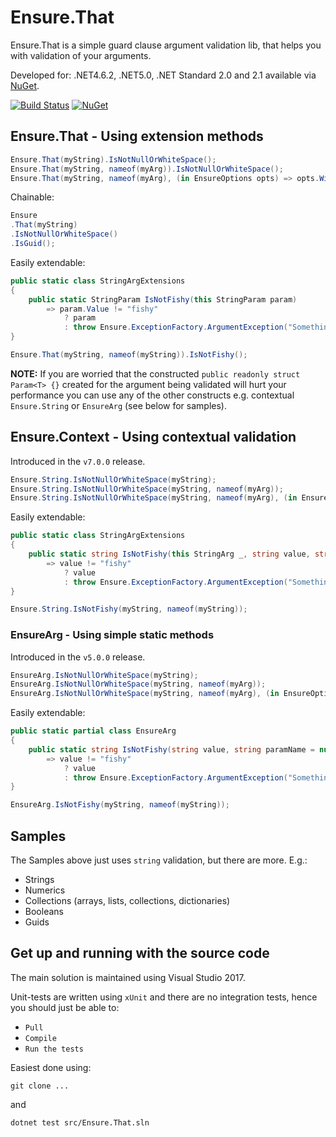 # Ensure.That
Ensure.That is a simple guard clause argument validation lib, that helps you with validation of your arguments.

Developed for: .NET4.6.2, .NET5.0, .NET Standard 2.0 and 2.1 available via [NuGet](https://www.nuget.org/packages/ensure.that/).

[![Build Status](https://dev.azure.com/daniel-wertheim/os/_apis/build/status/Ensure.That-CI?branchName=master)](https://dev.azure.com/daniel-wertheim/os/_build/latest?definitionId=1&branchName=master)
[![NuGet](https://img.shields.io/nuget/v/ensure.that.svg)](http://nuget.org/packages/ensure.that)

## Ensure.That - Using extension methods

```csharp
Ensure.That(myString).IsNotNullOrWhiteSpace();
Ensure.That(myString, nameof(myArg)).IsNotNullOrWhiteSpace();
Ensure.That(myString, nameof(myArg), (in EnsureOptions opts) => opts.WithMessage("Foo")).IsNotNullOrWhiteSpace();
```

Chainable:

```csharp
Ensure
.That(myString)
.IsNotNullOrWhiteSpace()
.IsGuid();
```

Easily extendable:

```csharp
public static class StringArgExtensions
{
    public static StringParam IsNotFishy(this StringParam param)
        => param.Value != "fishy"
            ? param
            : throw Ensure.ExceptionFactory.ArgumentException("Something is fishy!", param.Name);
}

Ensure.That(myString, nameof(myString)).IsNotFishy();
```

**NOTE:** If you are worried that the constructed `public readonly struct Param<T> {}` created for the argument being validated will hurt your performance you can use any of the other constructs e.g. contextual `Ensure.String` or `EnsureArg` (see below for samples).

## Ensure.Context - Using contextual validation
Introduced in the `v7.0.0` release.

```csharp
Ensure.String.IsNotNullOrWhiteSpace(myString);
Ensure.String.IsNotNullOrWhiteSpace(myString, nameof(myArg));
Ensure.String.IsNotNullOrWhiteSpace(myString, nameof(myArg), (in EnsureOptions opts) => opts.WithMessage("Foo"));
```

Easily extendable:

```csharp
public static class StringArgExtensions
{
    public static string IsNotFishy(this StringArg _, string value, string paramName = null)
        => value != "fishy"
            ? value
            : throw Ensure.ExceptionFactory.ArgumentException("Something is fishy!", paramName);
}

Ensure.String.IsNotFishy(myString, nameof(myString));
```

### EnsureArg - Using simple static methods
Introduced in the `v5.0.0` release.

```csharp
EnsureArg.IsNotNullOrWhiteSpace(myString);
EnsureArg.IsNotNullOrWhiteSpace(myString, nameof(myArg));
EnsureArg.IsNotNullOrWhiteSpace(myString, nameof(myArg), (in EnsureOptions opts) => opts.WithMessage("Foo"));
```

Easily extendable:

```csharp
public static partial class EnsureArg
{
    public static string IsNotFishy(string value, string paramName = null)
        => value != "fishy"
            ? value
            : throw Ensure.ExceptionFactory.ArgumentException("Something is fishy!", paramName);
}

EnsureArg.IsNotFishy(myString, nameof(myString));
```

## Samples
The Samples above just uses `string` validation, but there are more. E.g.:

* Strings
* Numerics
* Collections (arrays, lists, collections, dictionaries)
* Booleans
* Guids

## Get up and running with the source code #
The main solution is maintained using Visual Studio 2017.

Unit-tests are written using `xUnit` and there are no integration tests, hence you should just be able to:

- `Pull`
- `Compile`
- `Run the tests`

Easiest done using:

```
git clone ...
```

and

```
dotnet test src/Ensure.That.sln
```
